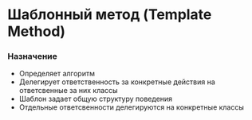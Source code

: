 # Шаблонный метод (Template Method)
### Назначение
* Определяет алгоритм
* Делегирует ответственность за конкретные действия на ответсвенные за них классы
* Шаблон задает общую структуру поведения
* Отдельные ответсвенности делегируются на конкретные классы